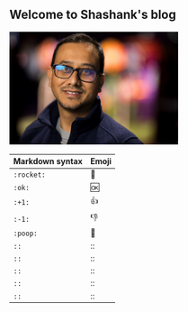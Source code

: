 ## Welcome to Shashank's blog

<img src= '_images/McLendon-Photography-9519.jpg' width='300'>

|Markdown syntax|Emoji|
|-|-|
|`:rocket:`|:rocket:|
|`:ok:`|:ok:|
|`:+1:`|:+1:|
|`:-1:`|:-1:|
|`:poop:`|:poop:|
|`::`|::|
|`::`|::|
|`::`|::|
|`::`|::|
|`::`|::|
